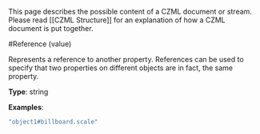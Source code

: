 This page describes the possible content of a CZML document or stream.  Please read [[CZML Structure]] for an explanation of how a CZML document is put together.

#Reference (value)

Represents a reference to another property.  References can be used to specify that two properties on different objects are in fact, the same property.

**Type**: string

**Examples**:

```javascript
"object1#billboard.scale"
```


